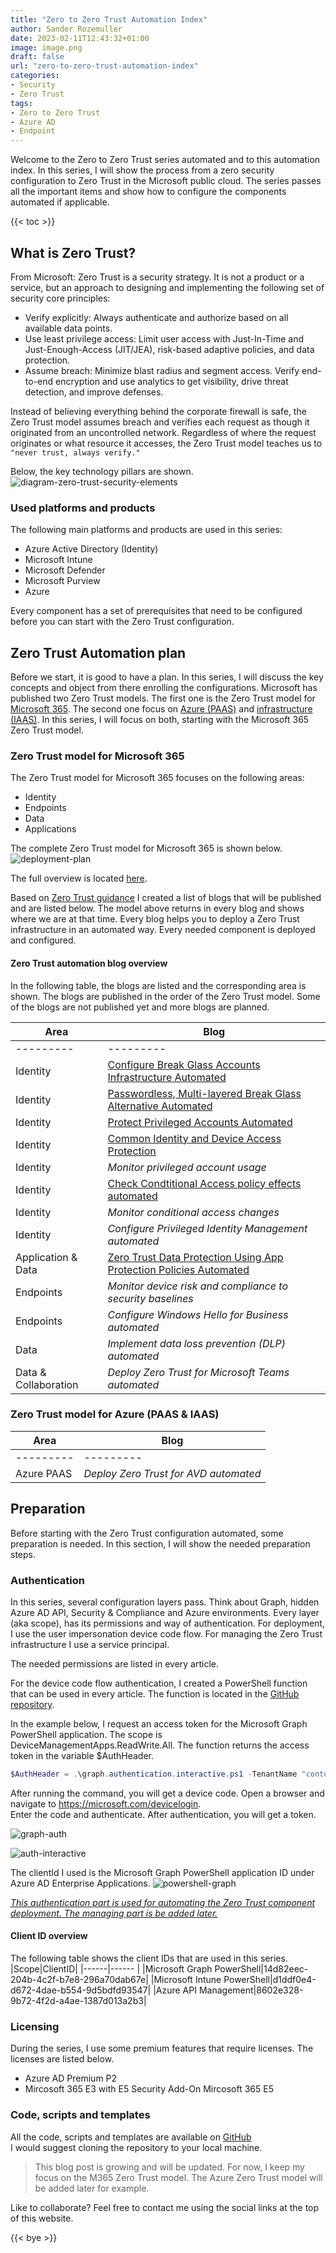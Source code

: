 ```yaml
---
title: "Zero to Zero Trust Automation Index"
author: Sander Rozemuller
date: 2023-02-11T12:43:32+01:00
image: image.png
draft: false
url: "zero-to-zero-trust-automation-index"
categories:
- Security
- Zero Trust
tags:
- Zero to Zero Trust
- Azure AD
- Endpoint
---
```

Welcome to the Zero to Zero Trust series automated and to this automation index. In this series, I will show the process from a zero security configuration to Zero Trust in the Microsoft public cloud. The series passes all the important items and show how to configure the components automated if applicable.

{{< toc >}}

## What is Zero Trust?
From Microsoft: Zero Trust is a security strategy. It is not a product or a service, but an approach to designing and implementing the following set of security core principles:

- Verify explicitly: Always authenticate and authorize based on all available data points.
- Use least privilege access: Limit user access with Just-In-Time and Just-Enough-Access (JIT/JEA), risk-based adaptive policies, and data protection.
- Assume breach: Minimize blast radius and segment access. Verify end-to-end encryption and use analytics to get visibility, drive threat detection, and improve defenses.

Instead of believing everything behind the corporate firewall is safe, the Zero Trust model assumes breach and verifies each request as though it originated from an uncontrolled network. Regardless of where the request originates or what resource it accesses, the Zero Trust model teaches us to ```"never trust, always verify."```

Below, the key technology pillars are shown. 
![diagram-zero-trust-security-elements](diagram-zero-trust-security-elements.png)

### Used platforms and products
The following main platforms and products are used in this series:
- Azure Active Directory (Identity)
- Microsoft Intune
- Microsoft Defender
- Microsoft Purview
- Azure

Every component has a set of prerequisites that need to be configured before you can start with the Zero Trust configuration. 

## Zero Trust Automation plan
Before we start, it is good to have a plan. In this series, I will discuss the key concepts and object from there enrolling the configurations.
Microsoft has published two Zero Trust models. The first one is the Zero Trust model for [Microsoft 365](https://learn.microsoft.com/en-us/microsoft-365/security/microsoft-365-zero-trust?bc=https%3A%2F%2Flearn.microsoft.com%2Fen-us%2Fsecurity%2Fzero-trust%2Fbreadcrumb%2Ftoc.json%3Fview%3Do365-worldwide&toc=https%3A%2F%2Flearn.microsoft.com%2Fen-us%2Fsecurity%2Fzero-trust%2Ftoc.json%3Fview%3Do365-worldwide&view=o365-worldwide). The second one focus on [Azure (PAAS)](https://learn.microsoft.com/en-us/security/zero-trust/azure-infrastructure-avd?view=o365-worldwide) and [infrastructure (IAAS)](https://learn.microsoft.com/en-us/security/zero-trust/azure-infrastructure-overview?view=o365-worldwide). In this series, I will focus on both, starting with the Microsoft 365 Zero Trust model.


### Zero Trust model for Microsoft 365
The Zero Trust model for Microsoft 365 focuses on the following areas:
- Identity
- Endpoints
- Data
- Applications

The complete Zero Trust model for Microsoft 365 is shown below.
![deployment-plan](deployment-plan.png)

The full overview is located [here](https://learn.microsoft.com/en-us/microsoft-365/security/microsoft-365-zero-trust?view=o365-worldwide).

Based on [Zero Trust guidance](https://learn.microsoft.com/en-us/security/zero-trust/deploy/identity?view=o365-worldwide) I created a list of blogs that will be published and are listed below.
The model above returns in every blog and shows where we are at that time. Every blog helps you to deploy a Zero Trust infrastructure in an automated way. Every needed component is deployed and configured. 

#### Zero Trust automation blog overview
In the following table, the blogs are listed and the corresponding area is shown. The blogs are published in the order of the Zero Trust model. Some of the blogs are not published yet and more blogs are planned.

|Area|Blog|
|---------     |---------|
|---------|---------|
|Identity|[Configure Break Glass Accounts Infrastructure Automated](../configure-break-glass-accounts-infrastructure-automated/)|
|Identity|[Passwordless, Multi-layered Break Glass Alternative Automated](../passwordless-multilayered-break-glass-alternative-automated/)|
|Identity|[Protect Privileged Accounts Automated](../protect-privileged-accounts-the-zero-trust-way-automated/)|
|Identity|[Common Identity and Device Access Protection](../zero-trust-common-identity-and-device-access-protection/)|
|Identity|<i>Monitor privileged account usage</i>|
|Identity|[Check Condtitional Access policy effects automated](../check-conditional-access-policy-effect-automated)|
|Identity|<i>Monitor conditional access changes</i>|
|Identity|<i>Configure Privileged Identity Management automated</i>|
|Application & Data|[Zero Trust Data Protection Using App Protection Policies Automated](../zero-trust-data-protection-using-app-protection-policies-automated/)|
|Endpoints|<i>Monitor device risk and compliance to security baselines</i>|
|Endpoints|<i>Configure Windows Hello for Business automated</i>|
|Data|<i>Implement data loss prevention (DLP) automated<i/>|
|Data & Collaboration|<i>Deploy Zero Trust for Microsoft Teams automated</i>|


### Zero Trust model for Azure (PAAS & IAAS)
|Area|Blog|
|---------     |---------|
|---------|---------|
|Azure PAAS|<i>Deploy Zero Trust for AVD automated</i>|


## Preparation
Before starting with the Zero Trust configuration automated, some preparation is needed. In this section, I will show the needed preparation steps.

### Authentication
In this series, several configuration layers pass. Think about Graph, hidden Azure AD API, Security & Compliance and Azure environments. Every layer (aka scope), has its permissions and way of authentication. For deployment, I use the user impersonation device code flow. For managing the Zero Trust infrastructure I use a service principal.

The needed permissions are listed in every article.

For the device code flow authentication, I created a PowerShell function that can be used in every article. The function is located in the [GitHub repository](https://github.com/srozemuller/Identity/tree/main/Authentication).  

In the example below, I request an access token for the Microsoft Graph PowerShell application. The scope is DeviceManagementApps.ReadWrite.All. The function returns the access token in the variable $AuthHeader.
```powershell
$AuthHeader = .\graph.authentication.interactive.ps1 -TenantName "contoso.onmicrosoft.com" -ClientId "14d82eec-204b-4c2f-b7e8-296a70dab67e" -Scope "DeviceManagementApps.ReadWrite.All"
```

After running the command, you will get a device code. Open a browser and navigate to https://microsoft.com/devicelogin.  
Enter the code and authenticate. After authentication, you will get a token.

![graph-auth](graph-auth.png)

![auth-interactive](auth-interactive.png)

The clientId I used is the Microsoft Graph PowerShell application ID under Azure AD Enterprise Applications.
![powershell-graph](powershell-graph.png)

<i><u>This authentication part is used for automating the Zero Trust component deployment. The managing part is be added later.</u></i>

#### Client ID overview
The following table shows the client IDs that are used in this series.
|Scope|ClientID|
|------|------ |
|Microsoft Graph PowerShell|14d82eec-204b-4c2f-b7e8-296a70dab67e|
|Microsoft Intune PowerShell|d1ddf0e4-d672-4dae-b554-9d5bdfd93547|
|Azure API Management|8602e328-9b72-4f2d-a4ae-1387d013a2b3|

### Licensing
During the series, I use some premium features that require licenses. The licenses are listed below.
- Azure AD Premium P2
- Mircosoft 365 E3 with E5 Security Add-On Mircosoft 365 E5

### Code, scripts and templates
All the code, scripts and templates are available on [GitHub](https://github.com/srozemuller/Identity/tree/main/ZeroTrust)  
I would suggest cloning the repository to your local machine.

>This blog post is growing and will be updated. For now, I keep my focus on the M365 Zero Trust model. The Azure Zero Trust model will be added later for example.

Like to collaborate? Feel free to contact me using the social links at the top of this website.

{{< bye >}}
